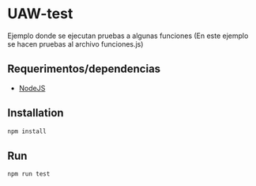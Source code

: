 # UAW-test

Ejemplo donde se ejecutan pruebas a algunas funciones (En este ejemplo se hacen pruebas al archivo funciones.js)

## Requerimentos/dependencias
* [NodeJS](https://nodejs.org/en/)

## Installation
```bash
npm install
```

## Run
```bash
npm run test
```
